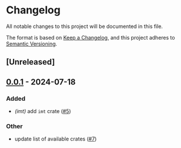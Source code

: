 # Changelog
All notable changes to this project will be documented in this file.

The format is based on [Keep a Changelog](https://keepachangelog.com/en/1.0.0/),
and this project adheres to [Semantic Versioning](https://semver.org/spec/v2.0.0.html).

## [Unreleased]

## [0.0.1](https://github.com/privacy-scaling-explorations/zk-kit.rust/releases/tag/v0.0.1) - 2024-07-18

### Added
- *(imt)* add `imt` crate ([#5](https://github.com/privacy-scaling-explorations/zk-kit.rust/pull/5))

### Other
- update list of available crates ([#7](https://github.com/privacy-scaling-explorations/zk-kit.rust/pull/7))
